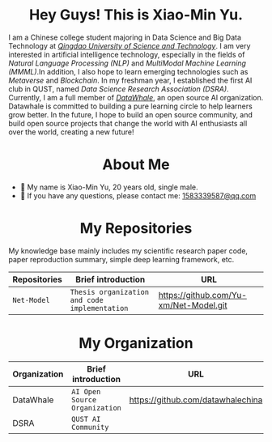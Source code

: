 <h1 align="center"> Hey Guys! This is Xiao-Min Yu. </h1>

I am a Chinese college student majoring in Data Science and Big Data Technology at *[Qingdao University of Science and Technology]*. I am very interested in artificial intelligence technology, especially in the fields of *Natural Language Processing (NLP)* and *MultiModal Machine Learning (MMML)*.In addition, I also hope to learn emerging technologies such as *Metaverse* and *Blockchain*. In my freshman year, I established the first AI club in QUST, named *Data Science Research Association (DSRA)*. Currently, I am a full member of *[DataWhale]*, an open source AI organization. Datawhale is committed to building a pure learning circle to help learners grow better. In the future, I hope to build an open source community, and build open source projects that change the world with AI enthusiasts all over the world, creating a new future!

<h1 align="center"> About Me </h1>

- 🤪 My name is Xiao-Min Yu, 20 years old, single male.
- 📧 If you have any questions, please contact me: 1583339587@qq.com



<h1 align="center"> My Repositories </h1>

My knowledge base mainly includes my scientific research paper code, paper reproduction summary, simple deep learning framework, etc.

| Repositories    | Brief introduction                                           | URL                                    |
|-----------------|--------------------------------------------------------------|----------------------------------------|
| `Net-Model`     | `Thesis organization and code implementation`                | https://github.com/Yu-xm/Net-Model.git |

<h1 align="center"> My Organization </h1>

| Organization    | Brief introduction                  | URL                                    |
|-----------------|-------------------------------------|----------------------------------------|
| DataWhale       | `AI Open Source Organization`       | https://github.com/datawhalechina      |
| DSRA            | `QUST AI Community`                 |                                        |



[Qingdao University of Science and Technology]: https://www.qust.edu.cn
[DataWhale]: https://datawhale.club

[Net-Model]: https://github.com/Yu-xm/Net-Model.git

